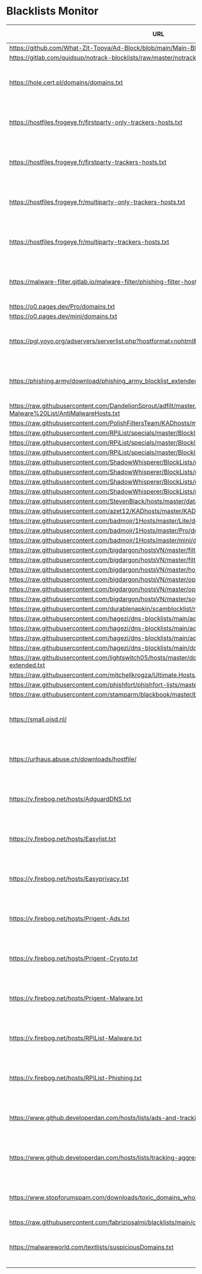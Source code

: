 # Blacklists Monitor

| URL | Last Modified |
| --- | ------------- |
| https://github.com/What-Zit-Tooya/Ad-Block/blob/main/Main-Blocklist/Ad-Block-HOSTS.txt | N/A |
| https://gitlab.com/quidsup/notrack-blocklists/raw/master/notrack-blocklist.txt | N/A |
| https://hole.cert.pl/domains/domains.txt | Mon, 11 Sep 2023 07:34:04 GMT |
| https://hostfiles.frogeye.fr/firstparty-only-trackers-hosts.txt | Sun, 10 Sep 2023 22:14:57 GMT |
| https://hostfiles.frogeye.fr/firstparty-trackers-hosts.txt | Sun, 10 Sep 2023 22:14:51 GMT |
| https://hostfiles.frogeye.fr/multiparty-only-trackers-hosts.txt | Sun, 10 Sep 2023 22:15:30 GMT |
| https://hostfiles.frogeye.fr/multiparty-trackers-hosts.txt | Sun, 10 Sep 2023 22:15:25 GMT |
| https://malware-filter.gitlab.io/malware-filter/phishing-filter-hosts.txt | Mon, 11 Sep 2023 00:30:26 GMT |
| https://o0.pages.dev/Pro/domains.txt | N/A |
| https://o0.pages.dev/mini/domains.txt | N/A |
| https://pgl.yoyo.org/adservers/serverlist.php?hostformat=nohtml&showintro=0&mimetype=plaintext | Tue, 05 Sep 2023 09:15:50 GMT |
| https://phishing.army/download/phishing_army_blocklist_extended.txt | Mon, 11 Sep 2023 04:51:23 GMT |
| https://raw.githubusercontent.com/DandelionSprout/adfilt/master/Alternate%20versions%20Anti-Malware%20List/AntiMalwareHosts.txt | N/A |
| https://raw.githubusercontent.com/PolishFiltersTeam/KADhosts/master/KADhosts.txt | N/A |
| https://raw.githubusercontent.com/RPiList/specials/master/Blocklisten/Phishing-Angriffe | N/A |
| https://raw.githubusercontent.com/RPiList/specials/master/Blocklisten/easylist | N/A |
| https://raw.githubusercontent.com/RPiList/specials/master/Blocklisten/malware | N/A |
| https://raw.githubusercontent.com/ShadowWhisperer/BlockLists/master/Lists/Ads | N/A |
| https://raw.githubusercontent.com/ShadowWhisperer/BlockLists/master/Lists/Malware | N/A |
| https://raw.githubusercontent.com/ShadowWhisperer/BlockLists/master/Lists/Scam | N/A |
| https://raw.githubusercontent.com/ShadowWhisperer/BlockLists/master/Lists/Tracking | N/A |
| https://raw.githubusercontent.com/StevenBlack/hosts/master/data/StevenBlack/hosts | N/A |
| https://raw.githubusercontent.com/azet12/KADhosts/master/KADhosts.txt | N/A |
| https://raw.githubusercontent.com/badmojr/1Hosts/master/Lite/domains.txt | N/A |
| https://raw.githubusercontent.com/badmojr/1Hosts/master/Pro/domains.txt | N/A |
| https://raw.githubusercontent.com/badmojr/1Hosts/master/mini/domains.txt | N/A |
| https://raw.githubusercontent.com/bigdargon/hostsVN/master/filters/adservers-all.txt | N/A |
| https://raw.githubusercontent.com/bigdargon/hostsVN/master/filters/adservers.txt | N/A |
| https://raw.githubusercontent.com/bigdargon/hostsVN/master/hosts | N/A |
| https://raw.githubusercontent.com/bigdargon/hostsVN/master/option/domain.txt | N/A |
| https://raw.githubusercontent.com/bigdargon/hostsVN/master/option/hosts-iOS | N/A |
| https://raw.githubusercontent.com/bigdargon/hostsVN/master/source/hosts.txt | N/A |
| https://raw.githubusercontent.com/durablenapkin/scamblocklist/master/hosts.txt | N/A |
| https://raw.githubusercontent.com/hagezi/dns-blocklists/main/adblock/anti.piracy.txt | N/A |
| https://raw.githubusercontent.com/hagezi/dns-blocklists/main/adblock/fake.txt | N/A |
| https://raw.githubusercontent.com/hagezi/dns-blocklists/main/adblock/gambling.txt | N/A |
| https://raw.githubusercontent.com/hagezi/dns-blocklists/main/domains/ultimate.txt | N/A |
| https://raw.githubusercontent.com/lightswitch05/hosts/master/docs/lists/tracking-aggressive-extended.txt | N/A |
| https://raw.githubusercontent.com/mitchellkrogza/Ultimate.Hosts.Blacklist/master/domains/domains2.list | N/A |
| https://raw.githubusercontent.com/phishfort/phishfort-lists/master/blacklists/domains.json | N/A |
| https://raw.githubusercontent.com/stamparm/blackbook/master/blackbook.txt | N/A |
| https://small.oisd.nl/ | Sun, 10 Sep 2023 15:26:39 GMT |
| https://urlhaus.abuse.ch/downloads/hostfile/ | Mon, 11 Sep 2023 07:30:02 GMT |
| https://v.firebog.net/hosts/AdguardDNS.txt | Fri, 08 Sep 2023 13:35:48 GMT |
| https://v.firebog.net/hosts/Easylist.txt | Fri, 08 Sep 2023 13:31:04 GMT |
| https://v.firebog.net/hosts/Easyprivacy.txt | Fri, 08 Sep 2023 13:31:05 GMT |
| https://v.firebog.net/hosts/Prigent-Ads.txt | Thu, 07 Sep 2023 19:21:29 GMT |
| https://v.firebog.net/hosts/Prigent-Crypto.txt | Thu, 07 Sep 2023 19:21:29 GMT |
| https://v.firebog.net/hosts/Prigent-Malware.txt | Thu, 07 Sep 2023 19:21:29 GMT |
| https://v.firebog.net/hosts/RPiList-Malware.txt | Fri, 08 Sep 2023 14:00:03 GMT |
| https://v.firebog.net/hosts/RPiList-Phishing.txt | Thu, 07 Sep 2023 19:21:29 GMT |
| https://www.github.developerdan.com/hosts/lists/ads-and-tracking-extended.txt | Mon, 11 Sep 2023 01:05:58 GMT |
| https://www.github.developerdan.com/hosts/lists/tracking-aggressive-extended.txt | Mon, 11 Sep 2023 01:05:58 GMT |
| https://www.stopforumspam.com/downloads/toxic_domains_whole.txt | Mon, 11 Sep 2023 07:00:04 GMT |
| https://raw.githubusercontent.com/fabriziosalmi/blacklists/main/custom/streaming.txt | N/A |
| https://malwareworld.com/textlists/suspiciousDomains.txt | Mon, 11 Sep 2023 06:05:41 GMT |
